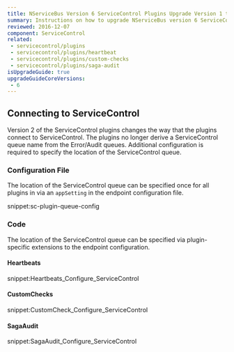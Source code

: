 ```yaml
---
title: NServiceBus Version 6 ServiceControl Plugins Upgrade Version 1 to 2
summary: Instructions on how to upgrade NServiceBus version 6 ServiceControl Plugins Version 1 to 2.
reviewed: 2016-12-07
component: ServiceControl
related:
 - servicecontrol/plugins
 - servicecontrol/plugins/heartbeat
 - servicecontrol/plugins/custom-checks
 - servicecontrol/plugins/saga-audit
isUpgradeGuide: true
upgradeGuideCoreVersions:
 - 6
---
```



## Connecting to ServiceControl

Version 2 of the ServiceControl plugins changes the way that the plugins connect to ServiceControl. The plugins no longer derive a ServiceControl queue name from the Error/Audit queues. Additional configuration is required to specify the location of the ServiceControl queue. 


### Configuration File

The location of the ServiceControl queue can be specified once for all plugins in via an `appSetting` in the endpoint configuration file.

snippet:sc-plugin-queue-config


### Code

The location of the ServiceControl queue can be specified via plugin-specific extensions to the endpoint configuration.


#### Heartbeats

snippet:Heartbeats_Configure_ServiceControl


#### CustomChecks

snippet:CustomCheck_Configure_ServiceControl


#### SagaAudit

snippet:SagaAudit_Configure_ServiceControl